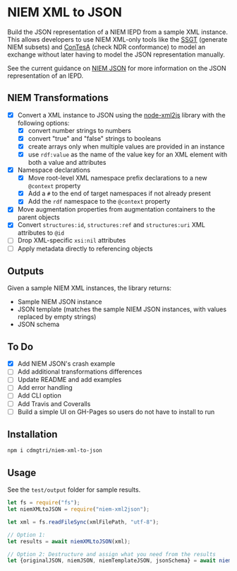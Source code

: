 
# NIEM XML to JSON

Build the JSON representation of a NIEM IEPD from a sample XML instance.  This allows developers to use NIEM XML-only tools like the [SSGT](https://tools.niem.gov/niemtools/ssgt/index.iepd) (generate NIEM subsets) and [ConTesA](https://tools.niem.gov/contesa/) (check NDR conformance) to model an exchange without later having to model the JSON representation manually.

See the current guidance on [NIEM JSON](http://niem.github.io/json) for more information on the JSON representation of an IEPD.

## NIEM Transformations

- [x] Convert a XML instance to JSON using the [node-xml2js](https://github.com/Leonidas-from-XIV/node-xml2js) library with the following options:
  - [x] convert number strings to numbers
  - [x] convert "true" and "false" strings to booleans
  - [x] create arrays only when multiple values are provided in an instance
  - [x] use `rdf:value` as the name of the value key for an XML element with both a value and attributes
- [x] Namespace declarations
  - [x] Move root-level XML namespace prefix declarations to a new `@context` property
  - [x] Add a `#` to the end of target namespaces if not already present
  - [x] Add the `rdf` namespace to the `@context` property
- [x] Move augmentation properties from augmentation containers to the parent objects
- [x] Convert `structures:id`, `structures:ref` and `structures:uri` XML attributes to `@id`
- [ ] Drop XML-specific `xsi:nil` attributes
- [ ] Apply metadata directly to referencing objects

## Outputs

Given a sample NIEM XML instances, the library returns:

- Sample NIEM JSON instance
- JSON template (matches the sample NIEM JSON instances, with values replaced by empty strings)
- JSON schema


## To Do

- [x] Add NIEM JSON's crash example
- [ ] Add additional transformations differences
- [ ] Update README and add examples
- [ ] Add error handling
- [ ] Add CLI option
- [ ] Add Travis and Coveralls
- [ ] Build a simple UI on GH-Pages so users do not have to install to run

## Installation

```sh
npm i cdmgtri/niem-xml-to-json
```

## Usage

See the `test/output` folder for sample results.

```js
let fs = require("fs");
let niemXMLtoJSON = require("niem-xml2json");

let xml = fs.readFileSync(xmlFilePath, "utf-8");

// Option 1:
let results = await niemXMLtoJSON(xml);

// Option 2: Destructure and assign what you need from the results
let {originalJSON, niemJSON, niemTemplateJSON, jsonSchema} = await niemXMLtoJSON(xml);
```

